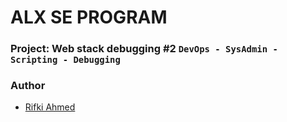 # ALX SE PROGRAM

### Project: Web stack debugging #2 `` DevOps - SysAdmin - Scripting - Debugging ``

### Author
- [Rifki Ahmed](https://github.com/RifkiAhmed)
